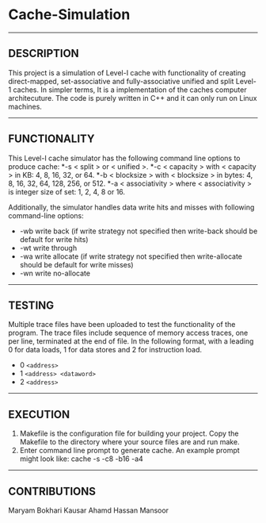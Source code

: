 # Cache-Simulation
---
DESCRIPTION
---
This project is a simulation of Level-I cache with functionality of creating direct-mapped, set-associative
and fully-associative unified and split Level-1 caches. In simpler terms, It is a implementation of the caches computer architecuture. 
The code is purely written in C++ and it can only run on Linux machines. 

---
FUNCTIONALITY
---
This Level-I cache simulator has the following command line options to produce cache: 
 *-s < split > or < unified >.
 *-c < capacity > with < capacity > in KB: 4, 8, 16, 32, or 64.
 *-b < blocksize > with < blocksize > in bytes: 4, 8, 16, 32, 64, 128, 256, or 512.
 *-a < associativity > where < associativity > is integer size of set: 1, 2, 4, 8 or 16.

Additionally, the simulator handles data write hits and misses with following command-line options: 
* -wb write back (if write strategy not specified then write-back should be default for write hits)
* -wt write through
* -wa write allocate (if write strategy not specified then write-allocate should be default for write misses)
* -wn write no-allocate
-------
TESTING
-------
Multiple trace files have been uploaded to test the functionality of the program. 
The trace files include sequence of memory access traces, one per line, terminated at the end of file. 
In the following format, with a leading 0 for data loads, 1 for data stores and 2 for instruction
load.
* 0 `<address>`
* 1 `<address> <dataword>`
* 2 `<address>`
  
---------
EXECUTION
---------
1. Makefile is the configuration file for building your project. 
Copy the Makefile to the directory where your source files are and run make.
2. Enter command line prompt to generate cache. 
An example prompt might look like: cache -s -c8 -b16 -a4
--------------
CONTRIBUTIONS
--------------
Maryam Bokhari 
Kausar Ahamd 
Hassan Mansoor 
